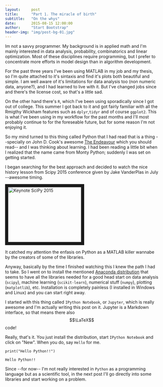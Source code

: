 ```yaml
---
layout:     post
title:      "Part 1. The miracle of birth"
subtitle:   "On the whys"
date:       2015-08-15 12:00:00
author:     "Start Bootstrap"
header-img: "img/post-bg-01.jpg"
---
```


Im not a savvy programmer. My background is in applied math and I'm mainly interested in data analysis, probability, combinatorics and linear optimization. Most of these disciplines require programming, but I prefer to concentrate more efforts in model design than in algorithm development.

For the past three years I've been using MATLAB in my job and my thesis, so I'm quite attached to it's sintaxis and find it's plots both beautiful and simple. I am well aware of it's limitations for data analysis too (non numeric data, anyone?), and I had learned to live with it. But I've changed jobs since and there's the license cost, so that's a little sad.

On the other hand there's `R`, which I've been using sporadically since I got out of college. This summer I got back to it and got fairly familiar with all the Rmigthy Wickham features such as `dplyr`,`tidyr` and of course `ggplot2`. This is what I've been using in my workflow for the past months and I'll most probably continue to for the foreseable future, but for some reason I'm not enjoying it.

So my mind turned to this thing called Python that I had read that is a thing --specially on John D. Cook's awesome [The Endeavour](http://www.johndcook.com/blog/) which you should read-- and I was thinking about learning. I had been reading a little bit when I realized that the name came from Monty Python; suddenly I was set on getting started.

I began searching for the best approach and decided to watch the nice history lesson from Scipy 2015 conference given by Jake VanderPlas in July --awesome timing.

<a href="http://www.youtube.com/watch?feature=player_embedded&v=5GlNDD7qbP4
" target="_blank"><img src="http://img.youtube.com/vi/5GlNDD7qbP4/0.jpg" 
alt="Keynote SciPy 2015" width="240" height="180" border="10" /></a>

It catched my attention the enfasis on Python as a MATLAB killer wannabe by the creators of some of the libraries.

Anyway, basically by the time I finished watching this I knew the path I had to take. So I went on to install the mentioned [Anaconda distribution](http://continuum.io/downloads) that seems to have all the libraries needed for a good head start on data analysis (`scipy`), machine learning (`scikit-learn`), numerical stuff (`numpy`), plotting (`matplotlib`), etc. Installation is completely painless (I installed in Windows and Linux) and you can start right away. 

I started with this thing called `IPython Notebook`, or `Jupyter`, which is really awesome and I'm actually writing this post on it. Jupyter is a Markdown interface, so that means there also $$\LaTeX$$ code!

Really, that's it. You just install the distribution, start `IPython Notebook` and click on "New". When you do, say `Hello` for me.


    print("Hello Python!!")

    Hello Python!!
    

Since --for now-- I'm not really interested in `Python` as a programming language but as a scientific tool, in the next post I'll go directly into some libraries and start working on a problem.

